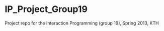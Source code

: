 IP_Project_Group19
==================

Project repo for the Interaction Programming (group 19), Spring 2013, KTH